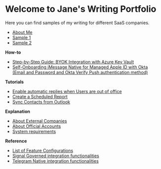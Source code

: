 
# Welcome to Jane's Writing Portfolio

Here you can find samples of my writing for different SaaS companies.

- [About Me](about.md)
- [Sample 1](doc1.md)
- [Sample 2](doc2.md)
  
**How-to**
- [Step-by-Step Guide: BYOK Integration with Azure Key Vault](samples/byok-integration-with-azure-key-vault.md)
- [Self-Onboarding iMessage Native for Managed Apple ID with Okta (Email and Password and Okta Verify Push authentication method)](samples/imessage-native-self-onboarding.md)

**Tutorials**
- [Enable automatic replies when Users are out of office](samples/enable-automatic-replies.md)
- [Create a Scheduled Report](samples/create-a-scheduled-report.md)
- [Sync Contacts from Outlook](samples/sync-contact-from-outlook.md)
  
**Explanation** 
- [About External Companies](samples/about-external-companies.md)
- [About Official Accounts](samples/about-official-accounts.md)
- [System requirements](samples/system-requirements.md)
  
**Reference**
- [List of Feature Configurations](samples/list-of-feature-configurations.md)
- [Signal Governed integration functionalities](samples/signal-governed-integration-functionalities.md)
- [Telegram Native integration functionalities](samples/telegram-native-integration-functionalities.md)

